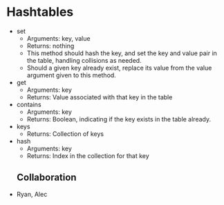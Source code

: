 # Hashtables
- set
  - Arguments: key, value
  - Returns: nothing
  - This method should hash the key, and set the key and value pair in the table, handling collisions as needed.
  - Should a given key already exist, replace its value from the value argument given to this method.
- get
  - Arguments: key
  - Returns: Value associated with that key in the table
- contains
  - Arguments: key
  - Returns: Boolean, indicating if the key exists in the table already.
- keys
  - Returns: Collection of keys
- hash
  - Arguments: key
  - Returns: Index in the collection for that key
  ## Collaboration
- Ryan, Alec
